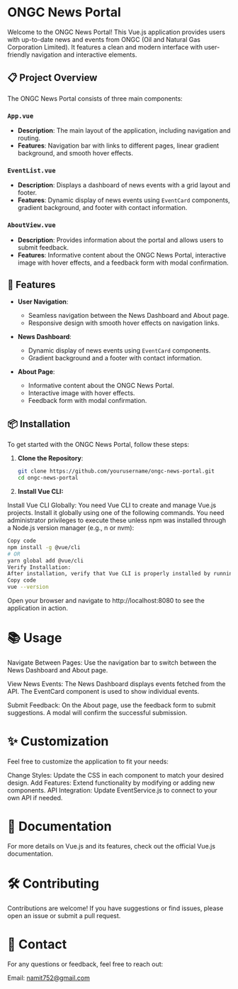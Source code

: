 # ONGC News Portal

Welcome to the ONGC News Portal! This Vue.js application provides users with up-to-date news and events from ONGC (Oil and Natural Gas Corporation Limited). It features a clean and modern interface with user-friendly navigation and interactive elements.

## 📋 Project Overview

The ONGC News Portal consists of three main components:

### `App.vue`
- **Description**: The main layout of the application, including navigation and routing.
- **Features**: Navigation bar with links to different pages, linear gradient background, and smooth hover effects.

### `EventList.vue`
- **Description**: Displays a dashboard of news events with a grid layout and footer.
- **Features**: Dynamic display of news events using `EventCard` components, gradient background, and footer with contact information.

### `AboutView.vue`
- **Description**: Provides information about the portal and allows users to submit feedback.
- **Features**: Informative content about the ONGC News Portal, interactive image with hover effects, and a feedback form with modal confirmation.

## 🚀 Features

- **User Navigation**: 
  - Seamless navigation between the News Dashboard and About page.
  - Responsive design with smooth hover effects on navigation links.

- **News Dashboard**: 
  - Dynamic display of news events using `EventCard` components.
  - Gradient background and a footer with contact information.

- **About Page**: 
  - Informative content about the ONGC News Portal.
  - Interactive image with hover effects.
  - Feedback form with modal confirmation.

## 📦 Installation

To get started with the ONGC News Portal, follow these steps:

1. **Clone the Repository**:
   ```bash
   git clone https://github.com/yourusername/ongc-news-portal.git
   cd ongc-news-portal
2. **Install Vue CLI:**

Install Vue CLI Globally:
You need Vue CLI to create and manage Vue.js projects. Install it globally using one of the following commands. You need administrator privileges to execute these unless npm was installed through a Node.js version manager (e.g., n or nvm):

```bash
Copy code
npm install -g @vue/cli
# OR
yarn global add @vue/cli
Verify Installation:
After installation, verify that Vue CLI is properly installed by running:
Copy code
vue --version
```
Open your browser and navigate to http://localhost:8080 to see the application in action.

# **📚 Usage**
Navigate Between Pages:
Use the navigation bar to switch between the News Dashboard and About page.

View News Events:
The News Dashboard displays events fetched from the API. The EventCard component is used to show individual events.

Submit Feedback:
On the About page, use the feedback form to submit suggestions. A modal will confirm the successful submission.

# ✨ Customization
Feel free to customize the application to fit your needs:

Change Styles: Update the CSS in each component to match your desired design.
Add Features: Extend functionality by modifying or adding new components.
API Integration: Update EventService.js to connect to your own API if needed.
# 📖 Documentation
For more details on Vue.js and its features, check out the official Vue.js documentation.

# 🛠️ Contributing
Contributions are welcome! If you have suggestions or find issues, please open an issue or submit a pull request.

# 📧 Contact
For any questions or feedback, feel free to reach out:

Email: namit752@gmail.com
